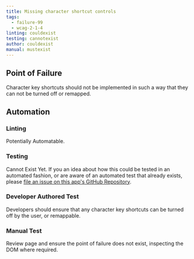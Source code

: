 ```yaml
---
title: Missing character shortcut controls
tags: 
  - failure-99
  - wcag-2-1-4
linting: couldexist
testing: cannotexist
author: couldexist
manual: mustexist
---
```


## Point of Failure

Character key shortcuts should not be implemented in such a way that they can not be turned off or remapped.

## Automation

### Linting

Potentially Automatable.

### Testing

Cannot Exist Yet. If you an idea about how this could be tested in an automated fashion, or are aware of an automated test that already exists, please [file an issue on this app's GitHub Repository](https://github.com/MelSumner/a11y-automation/issues).

### Developer Authored Test

Developers should ensure that any character key shortcuts can be turned off by the user, or remappable.

### Manual Test

Review page and ensure the point of failure does not exist, inspecting the DOM where required.
